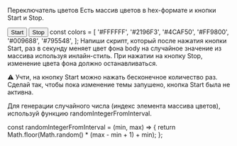 Переключатель цветов Есть массив цветов в hex-формате и кнопки Start и Stop.

<button type="button" data-action="start">Start</button>
<button type="button" data-action="stop">Stop</button> const colors = [ '#FFFFFF', '#2196F3',
'#4CAF50', '#FF9800', '#009688', '#795548', ]; Напиши скрипт, который после нажатия кнопки Start,
раз в секунду меняет цвет фона body на случайное значение из массива используя инлайн-стиль. При
нажатии на кнопку Stop, изменение цвета фона должно останавливаться.

⚠️ Учти, на кнопку Start можно нажать бесконечное количество раз. Сделай так, чтобы пока изменение
темы запушено, кнопка Start была не активна.

Для генерации случайного числа (индекс элемента массива цветов), используй функцию
randomIntegerFromInterval.

const randomIntegerFromInterval = (min, max) => { return Math.floor(Math.random() \* (max -
min + 1) + min); };
